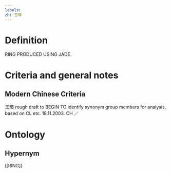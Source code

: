 ```yaml
---
labels: 
zh: 玉環
---
```


# Definition
RING PRODUCED USING JADE.
# Criteria and general notes
## Modern Chinese Criteria
玉環
rough draft to BEGIN TO identify synonym group members for analysis, based on CL etc. 18.11.2003. CH ／
# Ontology

## Hypernym
[[RING]]